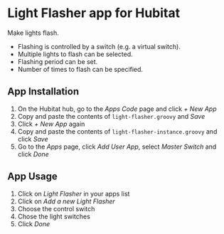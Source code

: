 # Light Flasher app for Hubitat

Make lights flash. 

* Flashing is controlled by a switch (e.g. a virtual switch). 
* Multiple lights to flash can be selected. 
* Flashing period can be set. 
* Number of times to flash can be specified. 

## App Installation

1. On the Hubitat hub, go to the _Apps Code_ page and click _+ New App_
2. Copy and paste the contents of `light-flasher.groovy` and _Save_
3. Click _+ New App_ again
4. Copy and paste the contents of `light-flasher-instance.groovy` and click _Save_
5. Go to the _Apps_ page, click _Add User App_, select _Master Switch_ and click _Done_

## App Usage

1. Click on _Light Flasher_ in your apps list
2. Click on _Add a new Light Flasher_
3. Choose the control switch
4. Chose the light switches
5. Click _Done_
